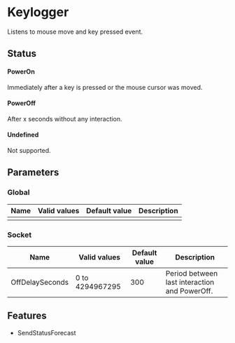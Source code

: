 ﻿# Keylogger
Listens to mouse move and key pressed event.

## Status

#### PowerOn
Immediately after a key is pressed or the mouse cursor was moved.

#### PowerOff
After x seconds without any interaction.

#### Undefined
Not supported.

## Parameters

### Global
| Name | Valid values | Default value | Description |
| ------ | ------ | ------ | ------ |
| | | | |

### Socket
| Name | Valid values | Default value | Description |
| ------ | ------ | ------ | ------ |
| OffDelaySeconds | 0 to 4294967295 | 300 | Period between last interaction and PowerOff. |

## Features
- SendStatusForecast
